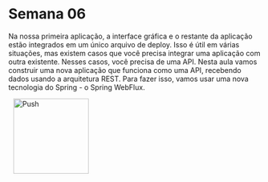 # Semana 06

Na nossa primeira aplicação, a interface gráfica e o restante da aplicação estão integrados em um único arquivo de deploy. Isso é útil em várias situações, mas existem casos que você precisa integrar uma aplicação com outra existente. Nesses casos, você precisa de uma API. Nesta aula vamos construir uma nova aplicação que funciona como uma API, recebendo dados usando a arquitetura REST. Para fazer isso, vamos usar uma nova tecnologia do Spring - o Spring WebFlux.

<a href="https://gitpod.io/#prebuild/https://github.com/gabrielcostasilva/esp-java-XXIV/tree/semana06-20-entidade/" style="padding: 10px;">
    <img src="https://gitpod.io/button/open-in-gitpod.svg" width="150" alt="Push" align="center">
</a>
